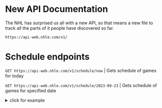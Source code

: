 # New API Documentation

The NHL has surprised us all with a new API, so that means a new file to track all the parts of it people have discovered so far.

`https://api-web.nhle.com/v1/`

# Schedule endpoints

`GET https://api-web.nhle.com/v1/schedule/now` | Gets schedule of games for today

`GET https://api-web.nhle.com/v1/schedule/2023-09-23` | Gets schedule of games for specified date
<details>
    <summary>click for example</summary>
```json
// GET https://api-web.nhle.com/v1/schedule/2018-09-01

{
  "nextStartDate": "2018-09-15",
  "previousStartDate": "2018-06-02",
  "gameWeek": [
    {
      "date": "2018-09-01",
      "dayAbbrev": "SAT",
      "numberOfGames": 0,
      "games": []
    },
    {
      "date": "2018-09-02",
      "dayAbbrev": "SUN",
      "numberOfGames": 0,
      "games": []
    },
    {
      "date": "2018-09-03",
      "dayAbbrev": "MON",
      "numberOfGames": 0,
      "games": []
    },
    {
      "date": "2018-09-04",
      "dayAbbrev": "TUE",
      "numberOfGames": 0,
      "games": []
    },
    {
      "date": "2018-09-05",
      "dayAbbrev": "WED",
      "numberOfGames": 0,
      "games": []
    },
    {
      "date": "2018-09-06",
      "dayAbbrev": "THU",
      "numberOfGames": 0,
      "games": []
    },
    {
      "date": "2018-09-07",
      "dayAbbrev": "FRI",
      "numberOfGames": 0,
      "games": []
    }
  ],
  "preSeasonStartDate": "2018-09-15",
  "regularSeasonStartDate": "2018-10-03",
  "regularSeasonEndDate": "2019-04-06",
  "playoffEndDate": "2019-06-12",
  "numberOfGames": 0
}
```
</details>

<br />

`GET https://api-web.nhle.com/v1/club-schedule-season/TEAM_ABBR/now` | gets the full season schedule for the specified team

`GET https://api-web.nhle.com/v1/club-schedule/TEAM_ABBR/week/now` | ADD description

`GET https://api-web.nhle.com/v1/club-schedule/TEAM_ABBR/month/now` | ADD description

# Standings

`GET https://api-web.nhle.com/v1/standings/now` | Gets standings as of the current date

`GET https://api-web.nhle.com/v1/standings-season` | ADD description

# Stats

`GET https://api-web.nhle.com/v1/club-stats-season/TEAM_ABBR` | Team stats by season

`GET https://api-web.nhle.com/v1/player/PLAYER_ID/landing` | Player specific stats

# Rosters

`GET https://api-web.nhle.com/v1/roster/TEAM_ABBR/now` | ADD description

`GET https://api-web.nhle.com/v1/roster-season/TEAM_ABBR` | ADD description

# Game details

`GET https://api-web.nhle.com/v1/score/now` | Linescore details

`GET https://api-web.nhle.com/v1/gamecenter/GAME_ID/boxscore` |  Boxscore details

